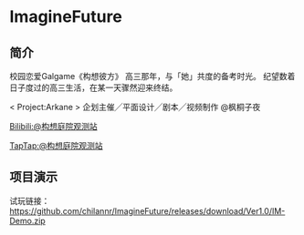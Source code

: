 # ImagineFuture
## 简介
校园恋爱Galgame《构想彼方》
高三那年，与「她」共度的备考时光。
纪望数着日子度过的高三生活，在某一天骤然迎来终结。


< Project:Arkane >
企划主催╱平面设计╱剧本╱视频制作 @枫桐子夜

[Bilibili:@构想庭院观测站](https://space.bilibili.com/386003428/ "@构想庭院观测站")

[TapTap:@构想庭院观测站](https://m.taptap.cn/app/%E6%9E%84%E6%83%B3%E5%BD%BC%E6%96%B9-241670?share_id=17f23c60a9c2&utm_medium=share&utm_source=copylink/ "@构想庭院观测站")


## 项目演示
试玩链接：https://github.com/chilannr/ImagineFuture/releases/download/Ver1.0/IM-Demo.zip

